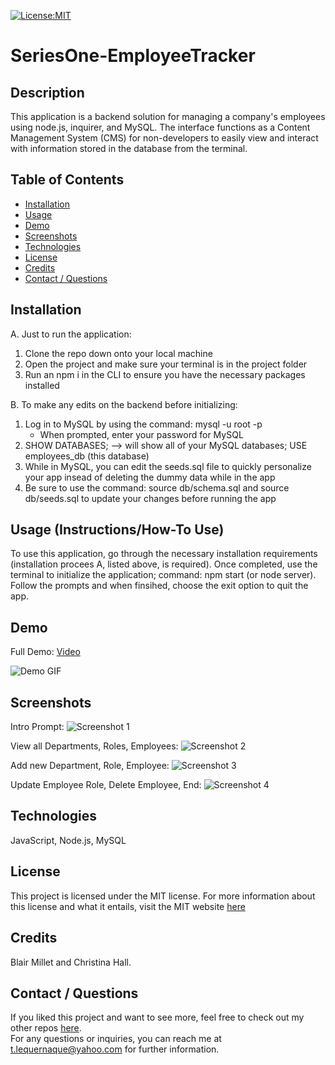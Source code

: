 [![License:MIT](https://img.shields.io/badge/License-MIT-yellow.svg)](https://opensource.org/licenses/MIT)

# SeriesOne-EmployeeTracker


## Description
This application is a backend solution for managing a company's employees using node.js, inquirer, and MySQL. The interface functions as a Content Management System (CMS) for non-developers to easily view and interact with information stored in the database from the terminal.


## Table of Contents
- [Installation](#installation)
- [Usage](#usage)
- [Demo](#demo)
- [Screenshots](#screenshots)
- [Technologies](#technologies)
- [License](#license)
- [Credits](#credits)
- [Contact / Questions](#contact--questions)


## Installation
A. Just to run the application: 
1. Clone the repo down onto your local machine
2. Open the project and make sure your terminal is in the project folder
3. Run an npm i in the CLI to ensure you have the necessary packages installed 

B. To make any edits on the backend before initializing: 
1. Log in to MySQL by using the command: mysql -u root -p
    - When prompted, enter your password for MySQL
2. SHOW DATABASES; --> will show all of your MySQL databases; USE employees_db (this database)
3. While in MySQL, you can edit the seeds.sql file to quickly personalize your app insead of deleting the dummy data while in the app
4. Be sure to use the command: source db/schema.sql and source db/seeds.sql to update your changes before running the app


## Usage (Instructions/How-To Use)
To use this application, go through the necessary installation requirements (installation procees A, listed above, is required). Once completed, use the terminal to initialize the application; command: npm start (or node server).  
Follow the prompts and when finsihed, choose the exit option to quit the app. 

## Demo
Full Demo: <a href="https://vimeo.com/810746221">Video</a>

<!-- in the parentheses is just the relative path to the screenshot-->
![Demo GIF](./assets/FullDemoVid.gif)


## Screenshots
Intro Prompt: ![Screenshot 1](./assets/screenshot1.png)  
  
View all Departments, Roles, Employees: ![Screenshot 2](./assets/screenshot2.png)  

Add new Department, Role, Employee: ![Screenshot 3](/assets/screenshot3.png)  

Update Employee Role, Delete Employee, End: ![Screenshot 4](./assets/screenshot5.png)


## Technologies
JavaScript, Node.js, MySQL


## License
This project is licensed under the MIT license. For more information about this license and what it entails, visit the MIT website <a href="https://opensource.org/licenses/MIT">here</a>


## Credits
Blair Millet and Christina Hall. 

## Contact / Questions
  If you liked this project and want to see more, feel free to check out my other repos [here](https://github.com/tlequernaque).  
  For any questions or inquiries, you can reach me at t.lequernaque@yahoo.com for further information.